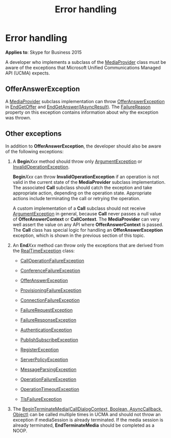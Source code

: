 ﻿---
title: Error handling
TOCTitle: Error handling
ms:assetid: 039427ca-d9f6-4b31-986c-23db1850446c
ms:mtpsurl: https://msdn.microsoft.com/en-us/library/Dn466107(v=office.16)
ms:contentKeyID: 65240024
ms.date: 07/27/2015
mtps_version: v=office.16
---

# Error handling


**Applies to**: Skype for Business 2015

A developer who implements a subclass of the [MediaProvider](https://msdn.microsoft.com/en-us/library/hh383767\(v=office.16\)) class must be aware of the exceptions that Microsoft Unified Communications Managed API (UCMA) expects.

## OfferAnswerException

A [MediaProvider](https://msdn.microsoft.com/en-us/library/hh383767\(v=office.16\)) subclass implementation can throw [OfferAnswerException](https://msdn.microsoft.com/en-us/library/hh382722\(v=office.16\)) in [EndGetOffer](https://msdn.microsoft.com/en-us/library/hh382852\(v=office.16\)) and [EndGetAnswer(IAsyncResult)](https://msdn.microsoft.com/en-us/library/hh383856\(v=office.16\)). The [FailureReason](https://msdn.microsoft.com/en-us/library/hh384728\(v=office.16\)) property on this exception contains information about why the exception was thrown.

## Other exceptions

In addition to **OfferAnswerException**, the developer should also be aware of the following exceptions:

1.  A **Begin***Xxx* method should throw only [ArgumentException](https://msdn.microsoft.com/en-us/library/3w1b3114) or [InvalidOperationException](https://msdn.microsoft.com/en-us/library/2asft85a).
    
    **Begin***Xxx* can throw **InvalidOperationException** if an operation is not valid in the current state of the **MediaProvider** subclass implementation. The associated **Call** subclass should catch the exception and take appropriate action, depending on the operation state. Appropriate actions include terminating the call or retrying the operation.
    
    A custom implementation of a **Call** subclass should not receive [ArgumentException](https://msdn.microsoft.com/en-us/library/3w1b3114) in general, because **Call** never passes a null value of **OfferAnswerContext** or **CallContext**. The **MediaProvider** can very well assert the value on any API where **OfferAnswerContext** is passed. The **Call** class has special logic for handling an **OfferAnswerException** exception, which is shown in the previous section of this topic.

2.  An **End***Xxx* method can throw only the exceptions that are derived from the [RealTimeException](https://msdn.microsoft.com/en-us/library/hh385103\(v=office.16\)) class:
    
      - [CallOperationFailureException](https://msdn.microsoft.com/en-us/library/hh382522\(v=office.16\))
    
      - [ConferenceFailureException](https://msdn.microsoft.com/en-us/library/hh382829\(v=office.16\))
    
      - [OfferAnswerException](https://msdn.microsoft.com/en-us/library/hh382722\(v=office.16\))
    
      - [ProvisioningFailureException](https://msdn.microsoft.com/en-us/library/hh385160\(v=office.16\))
    
      - [ConnectionFailureException](https://msdn.microsoft.com/en-us/library/hh161695\(v=office.16\))
    
      - [FailureRequestException](https://msdn.microsoft.com/en-us/library/hh382870\(v=office.16\))
    
      - [FailureResponseException](https://msdn.microsoft.com/en-us/library/hh383231\(v=office.16\))
    
      - [AuthenticationException](https://msdn.microsoft.com/en-us/library/hh382813\(v=office.16\))
    
      - [PublishSubscribeException](https://msdn.microsoft.com/en-us/library/hh384897\(v=office.16\))
    
      - [RegisterException](https://msdn.microsoft.com/en-us/library/hh349227\(v=office.16\))
    
      - [ServerPolicyException](https://msdn.microsoft.com/en-us/library/hh349401\(v=office.16\))
    
      - [MessageParsingException](https://msdn.microsoft.com/en-us/library/hh365619\(v=office.16\))
    
      - [OperationFailureException](https://msdn.microsoft.com/en-us/library/hh161725\(v=office.16\))
    
      - [OperationTimeoutException](https://msdn.microsoft.com/en-us/library/hh380900\(v=office.16\))
    
      - [TlsFailureException](https://msdn.microsoft.com/en-us/library/hh366193\(v=office.16\))

3.  The [BeginTerminateMedia(CallDialogContext, Boolean, AsyncCallback, Object)](https://msdn.microsoft.com/en-us/library/hh350188\(v=office.16\)) can be called multiple times in UCMA and should not throw an exception if mediaSession is already terminated. If the media session is already terminated, **EndTerminateMedia** should be completed as a NOOP.

